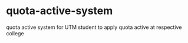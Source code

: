 # quota-active-system
quota active system for UTM student to apply quota active at respective college
